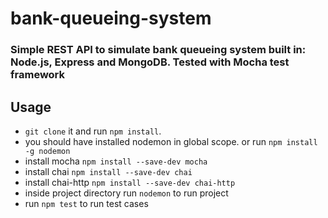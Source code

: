 # bank-queueing-system
### Simple REST API to simulate bank queueing system built in: Node.js, Express and MongoDB. Tested with Mocha test framework
## Usage
- ```git clone``` it and run ```npm install```.
- you should have installed nodemon in global scope. or run ```npm install -g nodemon```
- install mocha ```npm install --save-dev mocha```
- install chai ```npm install --save-dev chai```
- install chai-http ```npm install --save-dev chai-http```
- inside project directory run ```nodemon``` to run project
- run ```npm test``` to run test cases




